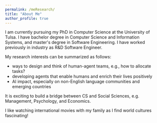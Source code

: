 ```yaml
---
permalink: /meResearch/
title: "About Me"
author_profile: true
---
```


I am currently pursuing my PhD in Computer Science at the University of Tulsa. I have bachelor degree in Computer 
Science and Information Systems, and master's degree in Software Engineering. I have worked previously in
industry as R&D Software Engineer.

My research interests can be summarized as follows:
* ways to design and think of human-agent teams, e.g., how to allocate tasks?
* developing agents that enable humans and enrich their lives positively
* AI impact, especially on non-English language communities and emerging countries

It is exciting to build a bridge between CS and Social Sciences, e.g. Management, Psychology, and Economics.


I like watching international movies with my family as I find world cultures fascinating!


